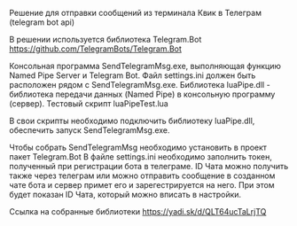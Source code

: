 Решение для отправки сообщений из терминала Квик в Телеграм (telegram bot api)

В решении используется библиотека Telegram.Bot https://github.com/TelegramBots/Telegram.Bot 

Консольная программа SendTelegramMsg.exe, выполняющая функцию Named Pipe Server и Telegram Bot.
Файл settings.ini должен быть расположен рядом с SendTelegramMsg.exe.
Библиотека luaPipe.dll - библиотека передачи данных (Named Pipe) в консольную программу (сервер).
Тестовый скрипт luaPipeTest.lua

В свои скрипты необходимо подключить библиотеку luaPipe.dll, обеспечить запуск SendTelegramMsg.exe.

Чтобы собрать SendTelegramMsg необходимо установить в проект пакет Telegram.Bot
В файле settings.ini необходимо заполнить токен, полученный при регистрации бота в телеграме.
ID Чата можно получить также через телеграм или можно отправить сообщение в созданном чате бота и сервер примет его и зарегестрируется на него.
При этом будет показан ID Чата, который можно вписать в настройки.

Ссылка на собранные библиотеки https://yadi.sk/d/QLT64ucTaLrjTQ
